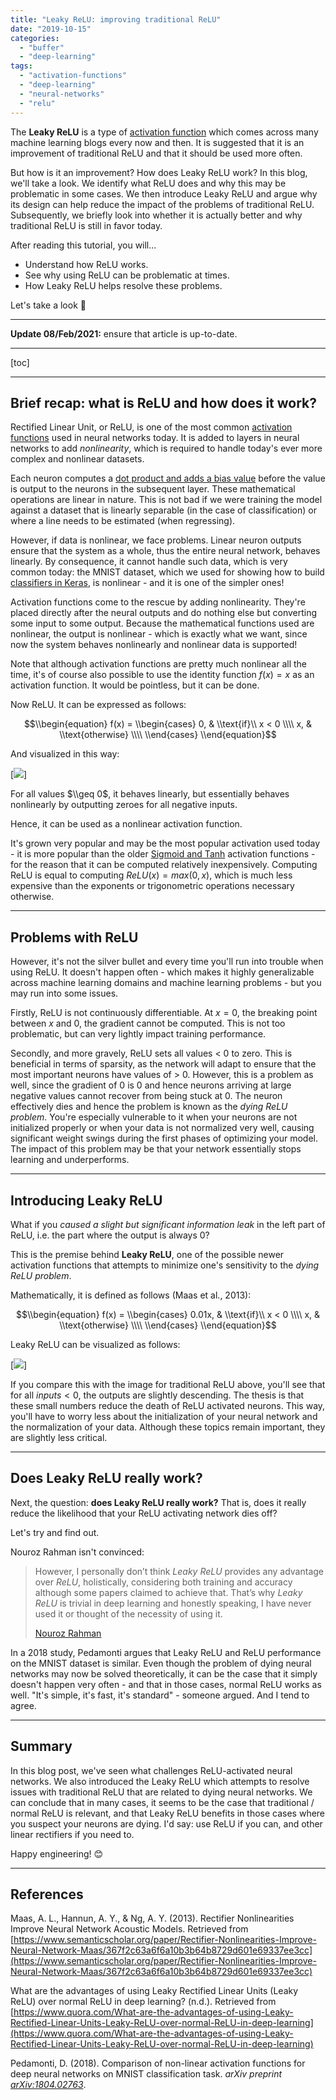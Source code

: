 ```yaml
---
title: "Leaky ReLU: improving traditional ReLU"
date: "2019-10-15"
categories: 
  - "buffer"
  - "deep-learning"
tags: 
  - "activation-functions"
  - "deep-learning"
  - "neural-networks"
  - "relu"
---
```


The **Leaky ReLU** is a type of [activation function](https://github.com/mobiletest2016/machine-learning-articles/blob/master/articles/relu-sigmoid-and-tanh-todays-most-used-activation-functions.md) which comes across many machine learning blogs every now and then. It is suggested that it is an improvement of traditional ReLU and that it should be used more often.

But how is it an improvement? How does Leaky ReLU work? In this blog, we'll take a look. We identify what ReLU does and why this may be problematic in some cases. We then introduce Leaky ReLU and argue why its design can help reduce the impact of the problems of traditional ReLU. Subsequently, we briefly look into whether it is actually better and why traditional ReLU is still in favor today.

After reading this tutorial, you will...

- Understand how ReLU works.
- See why using ReLU can be problematic at times.
- How Leaky ReLU helps resolve these problems.

Let's take a look 🚀

* * *

**Update 08/Feb/2021:** ensure that article is up-to-date.

* * *

\[toc\]

* * *

## Brief recap: what is ReLU and how does it work?

Rectified Linear Unit, or ReLU, is one of the most common [activation functions](https://github.com/mobiletest2016/machine-learning-articles/blob/master/articles/relu-sigmoid-and-tanh-todays-most-used-activation-functions.md) used in neural networks today. It is added to layers in neural networks to add _nonlinearity_, which is required to handle today's ever more complex and nonlinear datasets.

Each neuron computes a [dot product and adds a bias value](https://github.com/mobiletest2016/machine-learning-articles/blob/master/articles/linking-maths-and-intuition-rosenblatts-perceptron-in-python.md) before the value is output to the neurons in the subsequent layer. These mathematical operations are linear in nature. This is not bad if we were training the model against a dataset that is linearly separable (in the case of classification) or where a line needs to be estimated (when regressing).

However, if data is nonlinear, we face problems. Linear neuron outputs ensure that the system as a whole, thus the entire neural network, behaves linearly. By consequence, it cannot handle such data, which is very common today: the MNIST dataset, which we used for showing how to build [classifiers in Keras](https://github.com/mobiletest2016/machine-learning-articles/blob/master/articles/how-to-create-a-cnn-classifier-with-keras.md), is nonlinear - and it is one of the simpler ones!

Activation functions come to the rescue by adding nonlinearity. They're placed directly after the neural outputs and do nothing else but converting some input to some output. Because the mathematical functions used are nonlinear, the output is nonlinear - which is exactly what we want, since now the system behaves nonlinearly and nonlinear data is supported!

Note that although activation functions are pretty much nonlinear all the time, it's of course also possible to use the identity function $f(x) = x$ as an activation function. It would be pointless, but it can be done.

Now ReLU. It can be expressed as follows:

$$\\begin{equation} f(x) = \\begin{cases} 0, & \\text{if}\\ x < 0 \\\\ x, & \\text{otherwise} \\\\ \\end{cases} \\end{equation}$$

And visualized in this way:

[![](images/relu-1024x511.png)]

For all values $\\geq 0$, it behaves linearly, but essentially behaves nonlinearly by outputting zeroes for all negative inputs.

Hence, it can be used as a nonlinear activation function.

It's grown very popular and may be the most popular activation used today - it is more popular than the older [Sigmoid and Tanh](https://github.com/mobiletest2016/machine-learning-articles/blob/master/articles/relu-sigmoid-and-tanh-todays-most-used-activation-functions.md) activation functions - for the reason that it can be computed relatively inexpensively. Computing ReLU is equal to computing $ReLU(x) = max(0, x)$, which is much less expensive than the exponents or trigonometric operations necessary otherwise.

* * *

## Problems with ReLU

However, it's not the silver bullet and every time you'll run into trouble when using ReLU. It doesn't happen often - which makes it highly generalizable across machine learning domains and machine learning problems - but you may run into some issues.

Firstly, ReLU is not continuously differentiable. At $x = 0$, the breaking point between $x$ and 0, the gradient cannot be computed. This is not too problematic, but can very lightly impact training performance.

Secondly, and more gravely, ReLU sets all values < 0 to zero. This is beneficial in terms of sparsity, as the network will adapt to ensure that the most important neurons have values of > 0. However, this is a problem as well, since the gradient of 0 is 0 and hence neurons arriving at large negative values cannot recover from being stuck at 0. The neuron effectively dies and hence the problem is known as the _dying ReLU problem_. You're especially vulnerable to it when your neurons are not initialized properly or when your data is not normalized very well, causing significant weight swings during the first phases of optimizing your model. The impact of this problem may be that your network essentially stops learning and underperforms.

* * *

## Introducing Leaky ReLU

What if you _caused a slight but significant information leak_ in the left part of ReLU, i.e. the part where the output is always 0?

This is the premise behind **Leaky ReLU**, one of the possible newer activation functions that attempts to minimize one's sensitivity to the _dying ReLU problem_.

Mathematically, it is defined as follows (Maas et al., 2013):

$$\\begin{equation} f(x) = \\begin{cases} 0.01x, & \\text{if}\\ x < 0 \\\\ x, & \\text{otherwise} \\\\ \\end{cases} \\end{equation}$$

Leaky ReLU can be visualized as follows:

[![](images/leaky_relu.png)]

If you compare this with the image for traditional ReLU above, you'll see that for all $inputs < 0$, the outputs are slightly descending. The thesis is that these small numbers reduce the death of ReLU activated neurons. This way, you'll have to worry less about the initialization of your neural network and the normalization of your data. Although these topics remain important, they are slightly less critical.

* * *

## Does Leaky ReLU really work?

Next, the question: **does Leaky ReLU really work?** That is, does it really reduce the likelihood that your ReLU activating network dies off?

Let's try and find out.

Nouroz Rahman isn't convinced:

> However, I personally don’t think _Leaky ReLU_ provides any advantage over _ReLU_, holistically, considering both training and accuracy although some papers claimed to achieve that. That’s why _Leaky ReLU_ is trivial in deep learning and honestly speaking, I have never used it or thought of the necessity of using it.
> 
> [Nouroz Rahman](https://www.quora.com/What-are-the-advantages-of-using-Leaky-Rectified-Linear-Units-Leaky-ReLU-over-normal-ReLU-in-deep-learning/answer/Nouroz-Rahman)

In a 2018 study, Pedamonti argues that Leaky ReLU and ReLU performance on the MNIST dataset is similar. Even though the problem of dying neural networks may now be solved theoretically, it can be the case that it simply doesn't happen very often - and that in those cases, normal ReLU works as well. "It's simple, it's fast, it's standard" - someone argued. And I tend to agree.

* * *

## Summary

In this blog post, we've seen what challenges ReLU-activated neural networks. We also introduced the Leaky ReLU which attempts to resolve issues with traditional ReLU that are related to dying neural networks. We can conclude that in many cases, it seems to be the case that traditional / normal ReLU is relevant, and that Leaky ReLU benefits in those cases where you suspect your neurons are dying. I'd say: use ReLU if you can, and other linear rectifiers if you need to.

Happy engineering! 😊

* * *

## References

Maas, A. L., Hannun, A. Y., & Ng, A. Y. (2013). Rectifier Nonlinearities Improve Neural Network Acoustic Models. Retrieved from [https://www.semanticscholar.org/paper/Rectifier-Nonlinearities-Improve-Neural-Network-Maas/367f2c63a6f6a10b3b64b8729d601e69337ee3cc](https://www.semanticscholar.org/paper/Rectifier-Nonlinearities-Improve-Neural-Network-Maas/367f2c63a6f6a10b3b64b8729d601e69337ee3cc)

What are the advantages of using Leaky Rectified Linear Units (Leaky ReLU) over normal ReLU in deep learning? (n.d.). Retrieved from [https://www.quora.com/What-are-the-advantages-of-using-Leaky-Rectified-Linear-Units-Leaky-ReLU-over-normal-ReLU-in-deep-learning](https://www.quora.com/What-are-the-advantages-of-using-Leaky-Rectified-Linear-Units-Leaky-ReLU-over-normal-ReLU-in-deep-learning)

Pedamonti, D. (2018). Comparison of non-linear activation functions for deep neural networks on MNIST classification task. _arXiv preprint [arXiv:1804.02763](https://arxiv.org/pdf/1804.02763.pdf)_.
